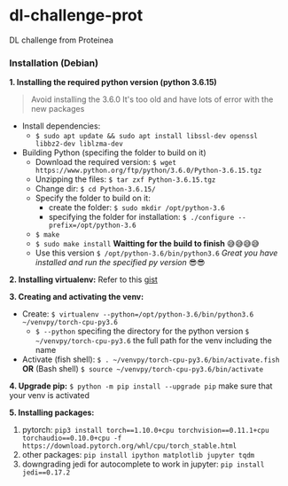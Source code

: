 # dl-challenge-prot
DL challenge from Proteinea

### Installation (Debian)
__1. Installing the required python version (python 3.6.15)__     
> Avoid installing the 3.6.0 It's too old and have lots of error with the new packages

- Install dependencies:     
    - `$ sudo apt update && sudo apt install libssl-dev openssl libbz2-dev liblzma-dev`      
- Building Python (specifing the folder to build on it)
    - Download the required version: `$ wget https://www.python.org/ftp/python/3.6.0/Python-3.6.15.tgz`
    - Unzipping the files: `$ tar zxf Python-3.6.15.tgz`
    - Change dir: `$ cd Python-3.6.15/`
    - Specify the folder to build on it:
        - create the folder: `$ sudo mkdir /opt/python-3.6`
        - specifying the folder for installation: `$ ./configure --prefix=/opt/python-3.6`
    - `$ make`
    - `$ sudo make install` __Waitting for the build to finish__ 😅😅😅😅
    - Use this version `$ /opt/python-3.6/bin/python3.6` _Great you have installed and run the specified py version_ 😎😎     

__2. Installing virtualenv:__ Refer to this [gist](https://gist.github.com/amshrbo/2ca0afb88c428b79ddaf38374226b9e0)       

__3. Creating and activating the venv:__        
- Create: `$ virtualenv --python=/opt/python-3.6/bin/python3.6 ~/venvpy/torch-cpu-py3.6`     
    - `$ --python` specifing the directory for the python version `$ ~/venvpy/torch-cpu-py3.6` the full path for the venv including the name
- Activate (fish shell): `$ . ~/venvpy/torch-cpu-py3.6/bin/activate.fish` __OR__ (Bash shell) `$ source ~/venvpy/torch-cpu-py3.6/bin/activate`       

__4. Upgrade pip:__ `$ python -m pip install --upgrade pip` make sure that your venv is activated

__5. Installing packages:__
1. pytorch: `pip3 install torch==1.10.0+cpu torchvision==0.11.1+cpu torchaudio==0.10.0+cpu -f https://download.pytorch.org/whl/cpu/torch_stable.html`
2. other packages: `pip install ipython matplotlib jupyter tqdm`
3. downgrading jedi for autocomplete to work in jupyter: `pip install jedi==0.17.2`
